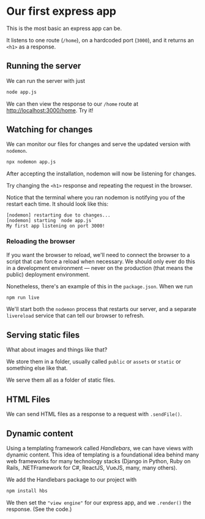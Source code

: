 # Our first express app

This is the most basic an express app can be.

It listens to one route (`/home`), on a hardcoded port (`3000`), and it returns an `<h1>` as a response.

## Running the server

We can run the server with just

```sh
node app.js
```

We can then view the response to our `/home` route at
[http://localhost:3000/home](http://localhost:3000/home).
Try it!

## Watching for changes

We can monitor our files for changes and serve the updated version with `nodemon`.

```sh
npx nodemon app.js
```

After accepting the installation, nodemon will now be listening for changes.

Try changing the `<h1>` response and repeating the request in the browser.

Notice that the terminal where you ran nodemon is notifying you of the restart each time.
It should look like this:

```
[nodemon] restarting due to changes...
[nodemon] starting `node app.js`
My first app listening on port 3000!
```

### Reloading the browser

If you want the browser to reload, we'll need to connect the browser to a script that can force a reload when necessary.
We should only ever do this in a development environment — never on the production (that means the public) deployment environment.

Nonetheless, there's an example of this in the `package.json`.
When we run

```sh
npm run live
```

We'll start both the `nodemon` process that restarts our server, and a separate `livereload` service that can tell our browser to refresh.

## Serving static files

What about images and things like that?

We store them in a folder, usually called `public` or `assets` or `static` or something else like that.

We serve them all as a folder of static files.

## HTML Files

We can send HTML files as a response to a request with `.sendFile()`.

## Dynamic content

Using a templating framework called _Handlebars_, we can have views with dynamic content.
This idea of templating is a foundational idea behind many web frameworks for many technology stacks (Django in Python, Ruby on Rails, .NETFramework for C#, ReactJS, VueJS, many, many others).

We add the Handlebars package to our project with

```sh
npm install hbs
```

We then set the `"view engine"` for our express app, and we `.render()` the response. (See the code.)
